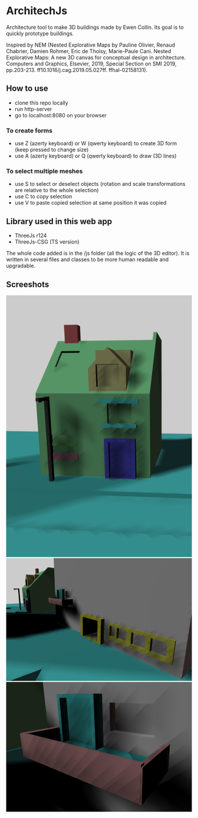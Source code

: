 # ArchitechJs
Architecture tool to make 3D buildings made by Ewen Collin. Its goal is to quickly prototype buildings.

Inspired by NEM (Nested Explorative Maps by Pauline Olivier, Renaud Chabrier, Damien Rohmer, Eric de Thoisy, Marie-Paule Cani. Nested Explorative Maps: A new 3D canvas for conceptual design in architecture. Computers and Graphics, Elsevier, 2019, Special Section on SMI 2019, pp.203-213. ff10.1016/j.cag.2019.05.027ff. ffhal-02158131).

## How to use

 - clone this repo locally
 - run http-server
 - go to localhost:8080 on your browser

### To create forms

 - use Z (azerty keyboard) or W (qwerty keyboard) to create 3D form (keep pressed to change size)
 - use A (azerty keyboard) or Q (qwerty keyboard) to draw (3D lines)

### To select multiple meshes

 - use S to select or deselect objects (rotation and scale transformations are relative to the whole selection)
 - use C to copy selection
 - use V to paste copied selection at same position it was copied

## Library used in this web app

 - ThreeJs r124
 - ThreeJs-CSG (TS version)

The whole code added is in the /js folder (all the logic of the 3D editor). It is written in several files and classes to be more human readable and upgradable.

## Screeshots
![House](/screenshots/house.png?raw=true "House")
![Street](/screenshots/facades.png?raw=true "Street")
![Balcony](/screenshots/balcony.png?raw=true "Balcony")


